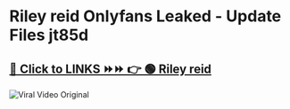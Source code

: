 
 # Riley reid Onlyfans Leaked - Update Files jt85d

## <h2><a href="https://clipsfans.com/Riley_reid&ref=git">🔗 Click to LINKS ⏩⏩ 👉 🟢 Riley reid </a></h2>

<a href="https://clipsfans.com/Riley_reid&ref=git" rel="nofollow" data-target="animated-image.originalLink"><img src="https://i.ibb.co.com/xMMVF88/686577567.gif" alt="Viral Video Original" style="max-width: 100%; display: inline-block;" data-target="animated-image.originalImage"></a>

